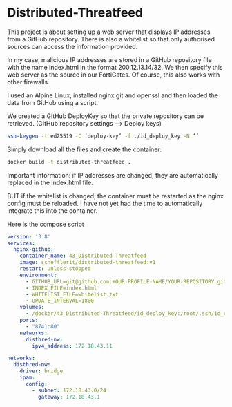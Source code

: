 # Distributed-Threatfeed

This project is about setting up a web server that displays IP addresses from a GitHub repository.
There is also a whitelist so that only authorised sources can access the information provided.

In my case, malicious IP addresses are stored in a GitHub repository file with the name index.html in the format 200.12.13.14/32. We then specify this web server as the source in our FortiGates. Of course, this also works with other firewalls. 

I used an Alpine Linux, installed nginx git and openssl and then loaded the data from GitHub using a script.

We created a GitHub DeployKey so that the private repository can be retrieved. (GitHub repository settings --> Deploy keys)

```sh
ssh-keygen -t ed25519 -C ‘deploy-key’ -f ./id_deploy_key -N ‘’
```

Simply download all the files and create the container:

```sh
docker build -t distributed-threatfeed .
```

Important information: if IP addresses are changed, they are automatically replaced in the index.html file. 

BUT if the whitelist is changed, the container must be restarted as the nginx config must be reloaded. I have not yet had the time to automatically integrate this into the container.

Here is the compose script

```yaml
version: '3.8'
services:
  nginx-github:
    container_name: 43_Distributed-Threatfeed
    image: schefflerit/distributed-threatfeed:v1
    restart: unless-stopped
    environment:
      - GITHUB_URL=git@github.com:YOUR-PROFILE-NAME/YOUR-REPOSITORY.git
      - INDEX_FILE=index.html
      - WHITELIST_FILE=whitelist.txt
      - UPDATE_INTERVAL=1800
    volumes:
      - /docker/43_Distributed-Threatfeed/id_deploy_key:/root/.ssh/id_rsa
    ports:
      - "8741:80"
    networks:
      disthred-nw:
        ipv4_address: 172.18.43.11

networks:
  disthred-nw:
    driver: bridge
    ipam:
      config:
        - subnet: 172.18.43.0/24
          gateway: 172.18.43.1
```
